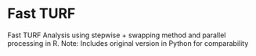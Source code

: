 # Fast TURF
Fast TURF Analysis using stepwise + swapping method and parallel processing in R.
Note: Includes original version in Python for comparability
